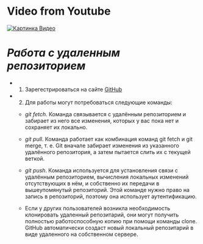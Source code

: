 # Video from Youtube

[![Картинка Видео](https://proumnyjdom.ru/wp-content/uploads/2019/06/1365401196_teplye-oboi-1-1024x557.jpeg)](https://www.youtube.com/watch?v=8ZzmUeoGR3w&ab_channel=BestMusicRelax)

# ***Работа с удаленным репозиторием*** 
 
* 1. Зарегестрироваться на сайте [GitHub](https://github.com)
* 2. Для работы могут потребоваться следующие команды: 
   * *git fetch*. Команда связывается с удалённым репозиторием и забирает из него все изменения, которых у вас пока нет и сохраняет их локально.
   * *git pull*. Команда работает как комбинация команд git fetch и git merge, т. е. Git вначале забирает изменения из указанного удалённого репозитория, а затем пытается слить их с текущей веткой.
   * *git push*. Команда используется для установления связи с удалённым репозиторием, вычисления локальных изменений отсутствующих в нём, и собственно их передачи в вышеупомянутый репозиторий. Этой команде нужно право на запись в репозиторий, поэтому она использует аутентификацию.

  * Если у других пользователей возникла необходимость клонировать удаленный репозитарий, они могут получить полностью работоспособную копию при помощи команды clone.  GitHub автоматически создаст новый локальный репозитарий в виде удаленного на собственном сервере.

